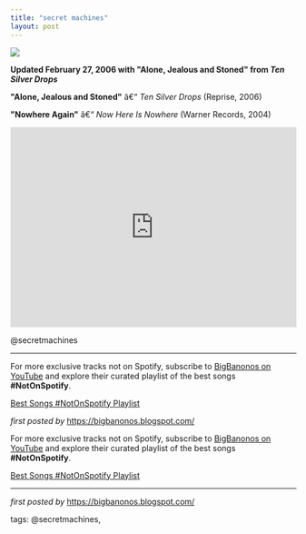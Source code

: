 ```yaml
---
title: "secret machines"
layout: post
---
```

 <!-- Secret Machines -->
<img src="https://i.scdn.co/image/ab67616d0000b273b0a439986972421aabe05d1d" /> <p><strong>Updated February 27, 2006 with "Alone, Jealous and Stoned" from <em>Ten Silver Drops</em></strong></p> <p><strong>"Alone, Jealous and Stoned"</strong> â€“ <em>Ten Silver Drops</em> (Reprise, 2006)</p>
<p><strong>"Nowhere Again"</strong> â€“ <em>Now Here Is Nowhere</em> (Warner Records, 2004)</p> <iframe src="https://open.spotify.com/embed/playlist/4MSE4nyrBF7geEfCU4gEr8?utm_source=generator" width="100%" height="352" frameBorder="0" allowfullscreen="" allow="autoplay; clipboard-write; encrypted-media; fullscreen; picture-in-picture" loading="lazy"></iframe> <p>@secretmachines</p> <hr /> <!-- Footer -->
<p>For more exclusive tracks not on Spotify, subscribe to <a href="https://www.youtube.com/@BigBanonos" target="_blank">BigBanonos on YouTube</a> and explore their curated playlist of the best songs <strong>#NotOnSpotify</strong>.</p> <p><a href="https://www.youtube.com/playlist?list=PLtuNtuTatqI0kFahUCbtbfenC_ET5O_tr" target="_blank">Best Songs #NotOnSpotify Playlist</a></p> <p><em>first posted by</em> <a href="https://bigbanonos.blogspot.com/" rel="noopener" target="_new">https://bigbanonos.blogspot.com/</a></p>

<!--Subscribe and Playlist Links-->
<div>
    <p>For more exclusive tracks not on Spotify, subscribe to <a href="https://www.youtube.com/@BigBanonos" target="_blank">BigBanonos on YouTube</a> and explore their curated playlist of the best songs <strong>#NotOnSpotify</strong>.</p>
    <p><a href="https://www.youtube.com/playlist?list=PLtuNtuTatqI0kFahUCbtbfenC_ET5O_tr" target="_blank">Best Songs #NotOnSpotify Playlist<br /></a></p></div>

<hr />

<p><em>first posted by</em> <a href="https://bigbanonos.blogspot.com/" rel="noopener" target="_new">https://bigbanonos.blogspot.com/</a></p>

<p>tags: @secretmachines,</p>
